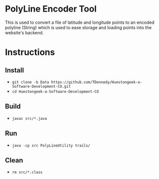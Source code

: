 # PolyLine Encoder Tool

This is used to convert a file of latitude and longitude points to an encoded polyline (String) which is used to ease storage and loading points into the website's backend.

# Instructions
## Install
* `git clone -b Data https://github.com/TDennedy/Huestongeek-a-Software-Development-CO.git`
* `cd Huestongeek-a-Software-Development-CO`
## Build
* `javac src/*.java`
## Run
* `java -cp src PolyLineUtility trails/`
## Clean
* `rm src/*.class`
